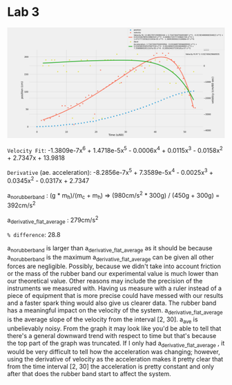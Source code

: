 # Lab 3

![](./img/final.png)

`Velocity Fit`: -1.3809e-7x<sup>6</sup> + 1.4718e-5x<sup>5</sup> - 0.0006x<sup>4</sup> + 0.0115x<sup>3</sup> - 0.0158x<sup>2</sup> + 2.7347x + 13.9818

`Derivative` (ae. acceleration): -8.2856e-7x<sup>5</sup> + 7.3589e-5x<sup>4</sup> - 0.0025x<sup>3</sup> + 0.0345x<sup>2</sup> - 0.0317x + 2.7347

a<sub>norubberband</sub> : (g * m<sub>h</sub>)/(m<sub>c</sub> + m<sub>h</sub>) => (980cm/s<sup>2</sup> * 300g) / (450g + 300g) = 392cm/s<sup>2</sup>

a<sub>derivative_flat_average</sub> : 279cm/s<sup>2</sup>

`% difference`: 28.8

a<sub>norubberband</sub> is larger than a<sub>derivative_flat_average</sub> as it should be because a<sub>norubberband</sub> is the maximum a<sub>derivative_flat_average</sub> can be given all other forces are negligible. Possibly, because we didn't take into account friction or the mass of the rubber band our experimental value is much lower than our theoretical value. Other reasons may include the precision of the instruments we measured with. Having us measure with a ruler instead of a piece of equipment that is more precise could have messed with our results and a faster spark thing would also give us clearer data. The rubber band has a meaningful impact on the velocity of the system. a<sub>derivative_flat_average</sub> is the average slope of the velocity from the interval [2, 30]. a<sub>ave</sub> is unbelievably noisy. From the graph it may look like you'd be able to tell that there's a general downward trend with respect to time but that's because the top part of the graph was truncated. If I only had a<sub>derivative_flat_average</sub> , it would be very difficult to tell how the acceleration was changing; however, using the derivative of velocity as the acceleration makes it pretty clear that from the time interval [2, 30] the acceleration is pretty constant and only after that does the rubber band start to affect the system.
